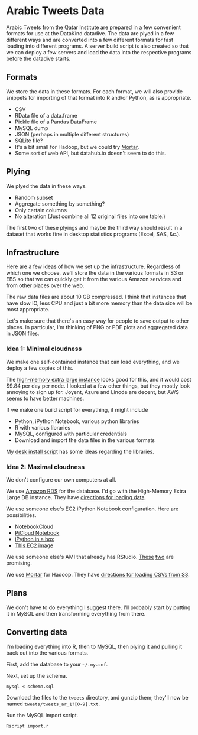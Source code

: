 Arabic Tweets Data
====
Arabic Tweets from the Qatar Institute are prepared in a few convenient formats
for use at the DataKind datadive. The data are plyed in a few different ways
and are converted into a few different formats for fast loading into different
programs. A server build script is also created so that we can deploy a few
servers and load the data into the respective programs before the datadive
starts.

## Formats
We store the data in these formats. For each format, we will also provide
snippets for importing of that format into R and/or Python, as is appropriate.

* CSV
* RData file of a data.frame
* Pickle file of a Pandas DataFrame
* MySQL dump
* JSON (perhaps in multiple different structures)
* SQLite file?
* It's a bit small for Hadoop, but we could try [Mortar](http://www.mortardata.com/).
* Some sort of web API, but datahub.io doesn't seem to do this.

## Plying
We plyed the data in these ways.

* Random subset
* Aggregate something by something?
* Only certain columns
* No alteration (Just combine all 12 original files into one table.)

The first two of these plyings and maybe the third way should result in a
dataset that works fine in desktop statistics programs (Excel, SAS, &c.).

## Infrastructure
Here are a few ideas of how we set up the infrastructure. Regardless of which
one we choose, we'll store the data in the various formats in S3 or EBS so that
we can quickly get it from the various Amazon services and from other places
over the web.

The raw data files are about 10 GB compressed. I think that instances that have
slow IO, less CPU and just a bit more memory than the data size will be most
appropriate.

Let's make sure that there's an easy way for people to save output to other
places. In particular, I'm thinking of PNG or PDF plots and aggregated data
in JSON files.

### Idea 1: Minimal cloudness
We make one self-contained instance that can load everything, and we deploy a
few copies of this.

The [high-memory extra large instance](http://aws.amazon.com/ec2/pricing/)
looks good for this, and it would cost $9.84 per day per node.
I looked at a few other things, but they mostly look annoying to sign up for.
Joyent, Azure and Linode are decent, but AWS seems to have better machines.

If we make one build script for everything, it might include

* Python, iPython Notebook, various python libraries
* R with various libraries
* MySQL, configured with particular credentials
* Download and import the data files in the various formats

My [desk install script](https://github.com/tlevine/desk/blob/master/install)
has some ideas regarding the libraries.

### Idea 2: Maximal cloudness
We don't configure our own computers at all.

We use [Amazon RDS](http://aws.amazon.com/rds/) for the database.
I'd go with the High-Memory Extra Large DB instance. They have
[directions for loading data](http://aws.amazon.com/articles/Amazon-RDS/2933).

We use someone else's EC2 iPython Notebook configuration. Here are possibilities.

* [NotebookCloud](https://notebookcloud.appspot.com)
* [PiCloud Notebook](http://blog.picloud.com/2012/12/23/introducing-the-picloud-notebook/)
* [iPython in a box](https://github.com/wholeslide/ipython_in_a_box)
* [This EC2 image](https://aws.amazon.com/amis/crosscompute-python-scientific-computing-environment-and-tutorials-20121009)

We use someone else's AMI that already has RStudio.
[These](http://bioconductor.org/help/bioconductor-cloud-ami/)
[two](http://www.louisaslett.com/RStudio_AMI/) are promising.

We use [Mortar](https://mortardata.com) for Hadoop. They have
[directions for loading CSVs from S3](http://help.mortardata.com/reference/loading_and_storing_data/CSV).

## Plans
We don't have to do everything I suggest there. I'll probably start
by putting it in MySQL and then transforming everything from there.

## Converting data
I'm loading everything into R, then to MySQL, then plying it and pulling it back
out into the various formats.

First, add the database to your `~/.my.cnf`.

Next, set up the schema.

    mysql < schema.sql

Download the files to the `tweets` directory, and gunzip them; they'll now be
named `tweets/tweets_ar_1?[0-9].txt`.

Run the MySQL import script.

    Rscript import.r
